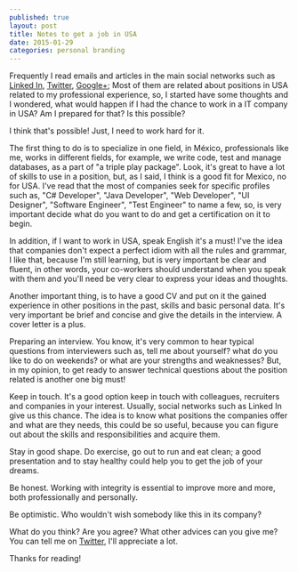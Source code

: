 ```yaml
---
published: true
layout: post
title: Notes to get a job in USA
date: 2015-01-29
categories: personal branding
---
```


Frequently I read emails and articles in the main social networks such as [Linked In](https://www.linkedin.com/), [Twitter](https://twitter.com/), [Google+](https://plus.google.com); Most of them are related about positions in USA related to my professional experience, so, I started have some thoughts and I wondered, what would happen if I had the chance to work in a IT company in USA? Am I prepared for that? Is this possible?

I think that's possible! Just, I need to work hard for it.

The first thing to do is to specialize in one field, in México, professionals like me, works in different fields, for example, we write code, test and manage databases, as a part of "a triple play package". Look, it's great to have a lot of skills to use in a position, but, as I said, I think is a good fit for Mexico, no for USA. I've read that the most of companies seek for specific profiles such as, "C# Developer", "Java Developer", "Web Developer", "UI Designer", "Software Engineer", "Test Engineer" to name a few, so, is very important decide what do you want to do and get a certification on it to begin.

In addition, if I want to work in USA, speak English it's a must! I've the idea that companies don't expect a perfect idiom with all the rules and grammar, I like that, because I'm still learning, but is very important be clear and fluent, in other words, your co-workers should understand when you speak with them and you'll need be very clear to express your ideas and thoughts.

Another important thing, is to have a good CV and put on it the gained experience in other positions in the past, skills and basic personal data. It's very important be brief and concise and give the details in the interview. A cover letter is a plus.

Preparing an interview. You know, it's very common to hear typical questions from interviewers such as, tell me about yourself? what do you like to do on weekends? or what are your strengths and weaknesses? But, in my opinion, to get ready to answer technical questions about the position related is another one big must!

Keep in touch. It's a good option keep in touch with colleagues, recruiters and companies in your interest. Usually, social networks such as Linked In give us this chance. The idea is to know what positions the companies offer and what are they needs, this could be so useful, because you can figure out about the skills and responsibilities and acquire them.

Stay in good shape. Do exercise, go out to run and eat clean; a good presentation and to stay healthy could help you to get the job of your dreams.

Be honest. Working with integrity is essential to improve more and more, both professionally and personally.

Be optimistic. Who wouldn't wish somebody like this in its company?

What do you think? Are you agree? What other advices can you give me? You can tell me on [Twitter](http://twitter.com/JoseRobertoMx), I'll appreciate a lot.

Thanks for reading!